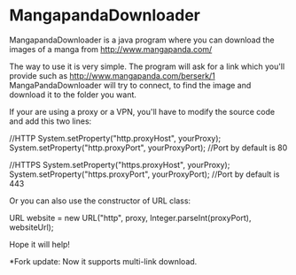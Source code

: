 # MangapandaDownloader

MangapandaDownloader is a java program where you can download the images of a manga from http://www.mangapanda.com/

The way to use it is very simple. The program will ask for a link which you'll provide such as http://www.mangapanda.com/berserk/1
MangaPandaDownloader will try to connect, to find the image and download it to the folder you want.

If your are using a proxy or a VPN, you'll have to modify the source code and add this two lines:

//HTTP 
System.setProperty("http.proxyHost", yourProxy);
System.setProperty("http.proxyPort", yourProxyPort); //Port by default is 80

//HTTPS
System.setProperty("https.proxyHost", yourProxy);
System.setProperty("https.proxyPort", yourProxyPort); //Port by default is 443

Or you can also use the constructor of URL class:

URL website = new URL("http", proxy, Integer.parseInt(proxyPort), websiteUrl);

Hope it will help!


*Fork update:
Now it supports multi-link download.
